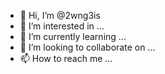 - 👋 Hi, I’m @2wng3is
- 👀 I’m interested in ...
- 🌱 I’m currently learning ...
- 💞️ I’m looking to collaborate on ...
- 📫 How to reach me ...

<!---
2wng3is/2wng3is is a ✨ special ✨ repository because its `README.md` (this file) appears on your GitHub profile.
You can click the Preview link to take a look at your changes.
--->
